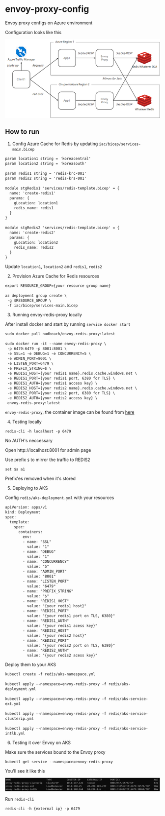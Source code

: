 # envoy-proxy-config
Envoy proxy configs on Azure environment


Configuration looks like this

![Components and Elements](media/config02.png)

## How to run

1. Config Azure Cache for Redis by updating `iac/bicep/services-main.bicep`

```
param location1 string = 'koreacentral'
param location2 string = 'koreasouth'

param redis1 string = 'redis-krc-001'
param redis2 string = 'redis-krs-001'

module stgRedis1 'services/redis-template.bicep' = {
  name: 'create-redis1'
  params: {
    gLocation: location1
    redis_name: redis1
  }
}

module stgRedis2 'services/redis-template.bicep' = {
  name: 'create-redis2'
  params: {
    gLocation: location2
    redis_name: redis2
  }
}
```

Update `location1`, `location2` and `redis1`, `redis2`

2. Provision Azure Cache for Redis resources 

```
export RESOURCE_GROUP={your resource group name}

az deployment group create \
 -g $RESOURCE_GROUP \
 -f iac/bicep/services-main.bicep
```

3. Running envoy-redis-proxy locally

After install docker and start by running `service docker start`

```
sudo docker pull nudbeach/envoy-redis-proxy:latest

sudo docker run -it --name envoy-redis-proxy \
 -p 6479:6479 -p 8001:8001 \
 -e SSL=1 -e DEBUG=1 -e CONCURRENCY=5 \
 -e ADMIN_PORT=8001 \
 -e LISTEN_PORT=6479 \
 -e PREFIX_STRING=$ \
 -e REDIS1_HOST={your redis1 name}.redis.cache.windows.net \
 -e REDIS1_PORT={your redis1 port, 6380 for TLS} \
 -e REDIS1_AUTH={your redis1 access key} \
 -e REDIS2_HOST={your redis2 name}.redis.cache.windows.net \
 -e REDIS2_PORT={your redis2 port, 6380 for TLS} \
 -e REDIS2_AUTH={your redis2 access key} \
 envoy-redis-proxy:latest 
``` 

`envoy-redis-proxy`, the container image can be found from [here](https://hub.docker.com/repository/docker/nudbeach/envoy-redis-proxy)

4. Testing locally

```
redis-cli -h localhost -p 6479
```

No AUTH's neccessary

Open http://localhost:8001 for admin page

Use prefix `$` to mirror the traffic to REDIS2

```
set $a a1
```

Prefix'es removed when it's stored

5. Deploying to AKS

Config `redis/aks-deployment.yml` with your resources

```
apiVersion: apps/v1
kind: Deployment
spec:
  template:
    spec:
      containers:
        env:
        - name: "SSL"
          value: "1"
        - name: "DEBUG"
          value: "1"
        - name: "CONCURRENCY"
          value: "5"
        - name: "ADMIN_PORT"
          value: "8001"
        - name: "LISTEN_PORT"
          value: "6479"
        - name: "PREFIX_STRING"
          value: "$"
        - name: "REDIS1_HOST"
          value: "{your redis1 host}"
        - name: "REDIS1_PORT"
          value: "{your redis1 port on TLS, 6380}"
        - name: "REDIS1_AUTH"
          value: "{your redis1 acess key}"
        - name: "REDIS2_HOST"
          value: "{your redis2 host}"
        - name: "REDIS2_PORT"
          value: "{your redis2 port on TLS, 6380}"
        - name: "REDIS2_AUTH"
          value: "{your redis2 acess key}"
```

Deploy them to your AKS

```
kubectl create -f redis/aks-namespace.yml

kubectl apply --namespace=envoy-redis-proxy -f redis/aks-deployment.yml

kubectl apply --namespace=envoy-redis-proxy -f redis/aks-service-ext.yml

kubectl apply --namespace=envoy-redis-proxy -f redis/aks-service-clusterip.yml

kubectl apply --namespace=envoy-redis-proxy -f redis/aks-service-intlb.yml
```

6. Testing it over Envoy on AKS

Make sure the services bound to the Envoy proxy

```
kubectl get service --namespace=envoy-redis-proxy
```

You'll see it like this

![config03](media/config03.png)

Run `redis-cli` 

```
redis-cli -h {external ip} -p 6479
```


